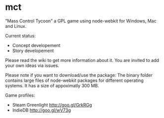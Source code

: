 mct
===

"Mass Control Tycoon" a GPL game using node-webkit for Windows, Mac and Linux.

Current status:
- Concept developement
- Story developement

Please read the wiki to get more information about it. You are invited to add your own ideas via issues.

Please note if you want to download/use the package: The binary folder contains large files of node-webkit packages for different operating systems. It has a size of appoximatly 300 MB.

Game profiles:
- Steam Greenlight http://goo.gl/GrkRGg
- IndieDB http://goo.gl/wV73g
